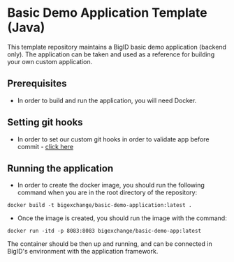 # Basic Demo Application Template (Java)

This template repository maintains a BigID basic demo application (backend only).
The application can be taken and used as a reference for building your own custom application.

## Prerequisites

- In order to build and run the application, you will need Docker.

## Setting git hooks

- In order to set our custom git hooks in order to validate app before commit - [click here](hooks/README.md)

## Running the application
* In order to create the docker image, you should run the following command when you are in the root directory of the repository:

``docker build -t bigexchange/basic-demo-application:latest .`` 

* Once the image is created, you should run the image with the command:

``docker run -itd -p 8083:8083 bigexchange/basic-demo-app:latest``

The container should be then up and running, and can be connected in BigID's environment with the application framework.
